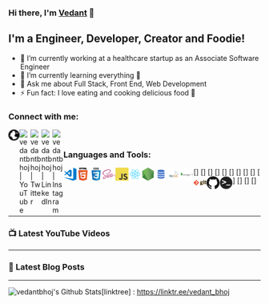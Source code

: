 ### Hi there, I'm [Vedant][website] 👋

## I'm a Engineer, Developer, Creator and Foodie!
- 🔭 I’m currently working at a healthcare startup as an Associate Software Engineer
- 🌱 I’m currently learning everything 🤣
- 💬 Ask me about Full Stack, Front End, Web Development
- ⚡ Fun fact: I love eating and cooking delicious food 🍜

### Connect with me:

[<img align="left" alt="vedantbhoj.com" width="22px" src="https://raw.githubusercontent.com/iconic/open-iconic/master/svg/globe.svg" />][website]
[<img align="left" alt="vedantbhoj | YouTube" width="22px" src="https://cdn.jsdelivr.net/npm/simple-icons@v3/icons/youtube.svg" />][youtube]
[<img align="left" alt="vedantbhoj | Twitter" width="22px" src="https://cdn.jsdelivr.net/npm/simple-icons@v3/icons/twitter.svg" />][twitter]
[<img align="left" alt="vedantbhoj | LinkedIn" width="22px" src="https://cdn.jsdelivr.net/npm/simple-icons@v3/icons/linkedin.svg" />][linkedin]
[<img align="left" alt="vedantbhoj | Instagram" width="22px" src="https://cdn.jsdelivr.net/npm/simple-icons@v3/icons/instagram.svg" />][instagram]

<br/>

### Languages and Tools:

[<img align="left" alt="Visual Studio Code" width="26px" src="https://raw.githubusercontent.com/github/explore/80688e429a7d4ef2fca1e82350fe8e3517d3494d/topics/visual-studio-code/visual-studio-code.png" />]
[<img align="left" alt="HTML5" width="26px" src="https://raw.githubusercontent.com/github/explore/80688e429a7d4ef2fca1e82350fe8e3517d3494d/topics/html/html.png" />]
[<img align="left" alt="CSS3" width="26px" src="https://raw.githubusercontent.com/github/explore/80688e429a7d4ef2fca1e82350fe8e3517d3494d/topics/css/css.png" />]
[<img align="left" alt="Sass" width="26px" src="https://raw.githubusercontent.com/github/explore/80688e429a7d4ef2fca1e82350fe8e3517d3494d/topics/sass/sass.png" />]
[<img align="left" alt="JavaScript" width="26px" src="https://raw.githubusercontent.com/github/explore/80688e429a7d4ef2fca1e82350fe8e3517d3494d/topics/javascript/javascript.png" />]
[<img align="left" alt="React" width="26px" src="https://raw.githubusercontent.com/github/explore/80688e429a7d4ef2fca1e82350fe8e3517d3494d/topics/react/react.png" />]
[<img align="left" alt="Node.js" width="26px" src="https://raw.githubusercontent.com/github/explore/80688e429a7d4ef2fca1e82350fe8e3517d3494d/topics/nodejs/nodejs.png" />]
[<img align="left" alt="SQL" width="26px" src="https://raw.githubusercontent.com/github/explore/80688e429a7d4ef2fca1e82350fe8e3517d3494d/topics/sql/sql.png" />]
[<img align="left" alt="MySQL" width="26px" src="https://raw.githubusercontent.com/github/explore/80688e429a7d4ef2fca1e82350fe8e3517d3494d/topics/mysql/mysql.png" />]
[<img align="left" alt="MongoDB" width="26px" src="https://raw.githubusercontent.com/github/explore/80688e429a7d4ef2fca1e82350fe8e3517d3494d/topics/mongodb/mongodb.png" />]
[<img align="left" alt="Git" width="26px" src="https://raw.githubusercontent.com/github/explore/80688e429a7d4ef2fca1e82350fe8e3517d3494d/topics/git/git.png" />]
[<img align="left" alt="GitHub" width="26px" src="https://raw.githubusercontent.com/github/explore/78df643247d429f6cc873026c0622819ad797942/topics/github/github.png" />]
[<img align="left" alt="HTML5" width="26px" src="https://raw.githubusercontent.com/github/explore/80688e429a7d4ef2fca1e82350fe8e3517d3494d/topics/terminal/terminal.png" />]

<br />
<br />

---

### 📺 Latest YouTube Videos
<!-- YOUTUBE:START -->
<!-- YOUTUBE:END -->

---

### 📕 Latest Blog Posts
<!-- BLOG-POST-LIST:START -->
<!-- BLOG-POST-LIST:END -->

---

<img align="left" alt="vedantbhoj's Github Stats" src="https://github-readme-stats.codestackr.vercel.app/api?username=vedantbhoj&show_icons=true&hide_border=true" />

[website]: https://vedantbhoj.com
[twitter]: https://twitter.com/28_vedant
[youtube]: https://www.youtube.com/channel/UCcHcNTnEa-y-IeXqT5q8JrA
[instagram]: https://www.instagram.com/vedant.bhoj
[linkedin]: https://www.linkedin.com/in/vedantbhoj/
[linktree] : https://linktr.ee/vedant_bhoj
